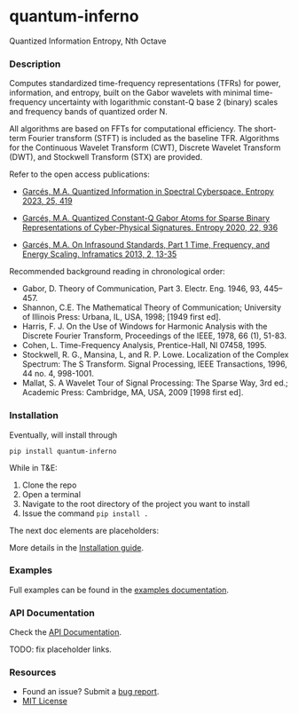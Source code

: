 # quantum-inferno
Quantized Information Entropy, Nth Octave

### Description
Computes standardized time-frequency representations (TFRs) for power, information, and entropy, 
built on the Gabor wavelets with minimal time-frequency uncertainty with 
logarithmic constant-Q base 2 (binary) scales and frequency bands of quantized order N.

All algorithms are based on FFTs for computational efficiency. 
The short-term Fourier transform (STFT) is included as the baseline TFR.
Algorithms for the Continuous Wavelet Transform (CWT), Discrete Wavelet Transform (DWT), 
and Stockwell Transform (STX) are provided.

Refer to the open access publications:

- [Garcés, M.A. Quantized Information in Spectral Cyberspace. Entropy 2023, 25, 419](https://doi.org/10.3390/e25030419)

- [Garcés, M.A. Quantized Constant-Q Gabor Atoms for 
Sparse Binary Representations of Cyber-Physical Signatures. Entropy 2020, 22, 936](https://doi.org/10.3390/e22090936)

- [Garcés, M.A. On Infrasound Standards, Part 1 Time, Frequency, and Energy Scaling. 
Inframatics 2013, 2, 13-35](https://doi.org/10.4236/inframatics.2013.22002)
 
Recommended background reading in chronological order:
- Gabor, D. Theory of Communication, Part 3. Electr. Eng. 1946, 93, 445–457.
- Shannon, C.E. The Mathematical Theory of Communication; University of Illinois Press: Urbana, IL, USA, 1998; [1949 first ed].
- Harris, F. J. On the Use of Windows for Harmonic Analysis with the Discrete Fourier Transform, Proceedings of the IEEE, 1978, 66 (1), 51-83.
- Cohen, L. Time-Frequency Analysis, Prentice-Hall, NI 07458, 1995.
- Stockwell, R. G., Mansina, L, and R. P. Lowe. Localization of the Complex Spectrum: The S Transform. Signal Processing, IEEE Transactions, 1996, 44 no. 4, 998-1001.
- Mallat, S. A Wavelet Tour of Signal Processing: The Sparse Way, 3rd ed.; Academic Press: Cambridge, MA, USA, 2009 [1998 first ed].


### Installation

Eventually, will install through
```shell script
pip install quantum-inferno
```
While in T&E:

1) Clone the repo
2) Open a terminal
3) Navigate to the root directory of the project you want to install
4) Issue the command `pip install .`

The next doc elements are placeholders:

More details in the [Installation guide](https://github.com/RedVoxInc/libquantum/blob/master/docs/libquantum/intallation.md).

### Examples
Full examples can be found in the [examples documentation](https://github.com/RedVoxInc/libquantum/blob/master/docs/libquantum/examples.md#examples-using-libquantum).

### API Documentation
Check the [API Documentation](https://redvoxinc.github.io/libquantum).

TODO: fix placeholder links.

### Resources

- Found an issue? Submit a [bug report](https://github.com/ISLA-UH/quantum-inferno/issues).
- [MIT License](https://github.com/ISLA-UH/quantum-inferno/blob/main/LICENSE)
